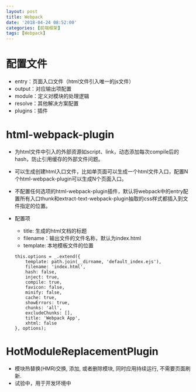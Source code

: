 ```yaml
---
layout: post
title: Webpack
date: '2018-04-24 08:52:00'
categories: [前端框架]
tags: [Webpack]
---
```


# 配置文件
  * entry：页面入口文件（html文件引入唯一的js文件）
  * output：对应输出项配置 
  * module：定义对模块的处理逻辑
  * resolve：其他解决方案配置
  * plugins：插件

# html-webpack-plugin
  * 为html文件中引入的外部资源如script、link，动态添加每次compile后的hash，防止引用缓存的外部文件问题。
  * 可以生成创建html入口文件，比如单页面可以生成一个html文件入口，配置N个html-webpack-plugin可以生成N个页面入口。
  * 不配置任何选项的html-webpack-plugin插件，默认将webpack中的entry配置所有入口thunk和extract-text-webpack-plugin抽取的css样式都插入到文件指定的位置。
  * 配置项
    * title: 生成的html文档的标题
    * filename：输出文件的文件名称，默认为index.html
    * template: 本地模板文件的位置

    ~~~
    this.options = _.extend({
        template: path.join(__dirname, 'default_index.ejs'),
        filename: 'index.html',
        hash: false,
        inject: true,
        compile: true,
        favicon: false,
        minify: false,
        cache: true,
        showErrors: true,
        chunks: 'all',
        excludeChunks: [],
        title: 'Webpack App',
        xhtml: false
    }, options);
    ~~~

# HotModuleReplacementPlugin
  * 模块热替换(HMR)交换, 添加, 或者删除模块, 同时应用持续运行, 不需要页面刷新.
  * 试验中，用于开发环境中

